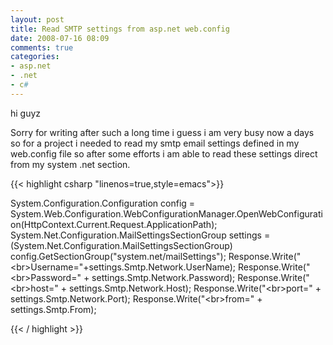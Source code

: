 ```yaml
---
layout: post
title: Read SMTP settings from asp.net web.config
date: 2008-07-16 08:09
comments: true
categories:
- asp.net
- .net
- c#
---
```

hi guyz



Sorry for writing after such a long time i guess i am very busy now a days so for a project i needed to read my smtp email settings defined in my web.config file so after some efforts i am able to read these settings direct from my system .net section.

{{< highlight csharp  "linenos=true,style=emacs">}}

System.Configuration.Configuration config = System.Web.Configuration.WebConfigurationManager.OpenWebConfiguration(HttpContext.Current.Request.ApplicationPath);
System.Net.Configuration.MailSettingsSectionGroup settings = (System.Net.Configuration.MailSettingsSectionGroup) config.GetSectionGroup("system.net/mailSettings");
Response.Write("&lt;br&gt;Username="+settings.Smtp.Network.UserName);
Response.Write("&lt;br&gt;Password=" + settings.Smtp.Network.Password);
Response.Write("&lt;br&gt;host=" + settings.Smtp.Network.Host);
Response.Write("&lt;br&gt;port=" + settings.Smtp.Network.Port);
Response.Write("&lt;br&gt;from=" + settings.Smtp.From);

{{< / highlight >}}
